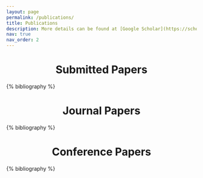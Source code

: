```yaml
---
layout: page
permalink: /publications/
title: Publications
description: More details can be found at [Google Scholar](https://scholar.google.com/citations?user=n51WXUgAAAAJ&hl=en&oi=ao)
nav: true
nav_order: 2
---
```


<!-- _pages/publications.md -->
<div class="publications">

<style>
h1 {text-align: center;}
</style>

<h1>Submitted Papers</h1>
{% bibliography %}

<h1>Journal Papers</h1>
{% bibliography %}

<h1>Conference Papers</h1>
{% bibliography %}

</div>
